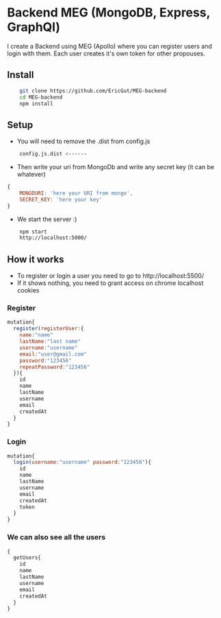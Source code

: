 # Backend MEG (MongoDB, Express, GraphQl)

I create a Backend using MEG (Apollo) where you can register users and login with them.
Each user creates it's own token for other propouses.

## Install

```bash
    git clone https://github.com/EricGut/MEG-backend
    cd MEG-backend
    npm install
```

## Setup

- You will need to remove the .dist from config.js

```bash
    config.js.dist <------
```

- Then write your uri from MongoDb and write any secret key (it can be whatever)

```javascript
{
    MONGOURI: 'here your URI from mongo',
    SECRET_KEY: 'here your key'
}
```

- We start the server :)

```bash
    npm start
    http://localhost:5000/
```

## How it works

- To register or login a user you need to go to http://localhost:5500/
- If it shows nothing, you need to grant access on chrome localhost cookies

### Register

```javascript
mutation{
  register(registerUser:{
    name:"name"
    lastName:"last name"
    username:"username"
    email:"user@gmail.com"
    password:"123456"
    repeatPassword:"123456"
  }){
    id
    name
    lastName
    username
    email
    createdAt
  }
}
```

### Login

```javascript
mutation{
  login(username:"username" password:"123456"){
    id
    name
    lastName
    username
    email
    createdAt
    token
  }
}
```

### We can also see all the users

```javascript
{
  getUsers{
    id
    name
    lastName
    username
    email
    createdAt
  }
}
```
